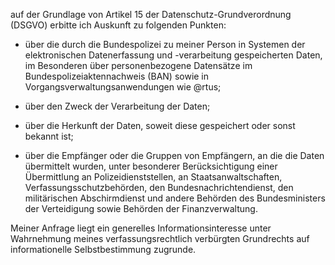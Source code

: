 auf der Grundlage von Artikel 15 der Datenschutz-Grundverordnung (DSGVO) erbitte ich Auskunft
zu folgenden Punkten:

+ über die durch die Bundespolizei zu meiner Person in Systemen der
  elektronischen Datenerfassung und -verarbeitung gespeicherten Daten, im
  Besonderen über personenbezogene Datensätze im Bundespolizeiaktennachweis (BAN)
  sowie in Vorgangsverwaltungsanwendungen wie @rtus;

+ über den Zweck der Verarbeitung der Daten;

+ über die Herkunft der Daten, soweit diese gespeichert oder sonst bekannt ist;

+ über die Empfänger oder die Gruppen von Empfängern, an die die Daten
  übermittelt wurden, unter besonderer Berücksichtigung einer Übermittlung an
  Polizeidienststellen, an Staatsanwaltschaften, Verfassungsschutzbehörden, den
  Bundesnachrichtendienst, den militärischen Abschirmdienst und andere Behörden
  des Bundesministers der Verteidigung sowie Behörden der Finanzverwaltung.

Meiner Anfrage liegt ein generelles Informationsinteresse unter Wahrnehmung
meines verfassungsrechtlich verbürgten Grundrechts auf informationelle
Selbstbestimmung zugrunde.
